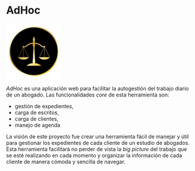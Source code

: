 # AdHoc

<img src="https://github.com/GianFF/AdHoc/blob/master/logo.png" height="150px" width="150px"/>


_AdHoc_ es una aplicación web para facilitar la autogestión del trabajo diario de un abogado.
Las funcionalidades _core_ de esta herramienta son:

* gestión de expedientes,
* carga de escritos,
* carga de clientes,
* manejo de agenda

La visión de este proyecto fue crear una herramienta fácil de manejar y útil para gestionar los expedientes de cada cliente de un estudio de abogados. Esta herramienta facilitará no perder de vista la _big picture_ del trabajo que se esté realizando en cada momento y organizar la información de cada cliente de manera cómoda y sencilla de navegar.
